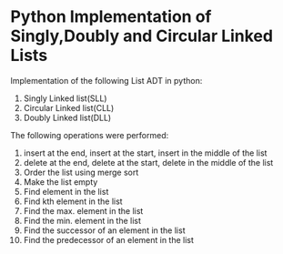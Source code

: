 # Python Implementation of Singly,Doubly and Circular Linked Lists
Implementation of the following List ADT in python:
1. Singly Linked list(SLL)
2. Circular Linked list(CLL)
3. Doubly Linked list(DLL)

The following operations were performed:
   1. insert at the end, insert at the start, insert in the middle of the list
   2. delete at the end, delete at the start, delete in the middle of the list 
   3. Order the list using merge sort
   4. Make the list empty
   5. Find element in the list
   6. Find kth element in the list
   7. Find the max. element in the list
   8. Find the min. element in the list
   9. Find the successor of an element in the list
   10. Find the predecessor of an element in the list
